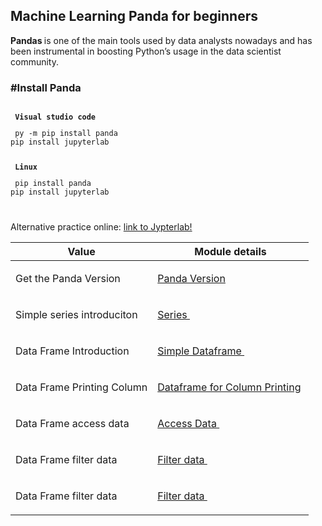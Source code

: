 <h2> Machine Learning Panda for beginners  </h2>

<b> Pandas </b> is one of the main tools used by data analysts nowadays and has been instrumental in boosting Python’s usage in the data scientist community.

<h3> #Install Panda</h3>

<div class="snippet-clipboard-content position-relative" data-snippet-clipboard-copy-content="Package configuration"><pre><code>
<b> Visual studio code </b>
<p> py -m pip install panda
pip install jupyterlab </p>
<b> Linux </b>
<p> pip install panda 
pip install jupyterlab  
</p>
</code></pre></div>

Alternative practice online: [link to Jypterlab!](https://hub.gke2.mybinder.org/user/ipython-ipython-in-depth-qm7xjaf0/notebooks/binder/Index.ipynb)


Value  | Module details
------------ | -------------
Get the Panda Version | <p><a href="https://github.com/rajkumarrt/pandas/blob/main/code/version.py"> Panda Version</a>&nbsp;</p>
Simple series introduciton | <p><a href="https://github.com/rajkumarrt/pandas/blob/main/code/series.py">Series </a>&nbsp;</p>
Data Frame Introduction | <p><a href="https://github.com/rajkumarrt/pandas/blob/main/code/simpledataframe.py"> Simple Dataframe </a>&nbsp;</p>
Data Frame Printing Column| <p><a href="https://github.com/rajkumarrt/pandas/blob/main/code/dataframewithcol.py">Dataframe for Column Printing</a>&nbsp;</p>
Data Frame access data| <p><a href="https://github.com/rajkumarrt/pandas/blob/main/code/accessdata.py">Access Data </a>&nbsp;</p>
Data Frame filter data| <p><a href="https://github.com/rajkumarrt/pandas/blob/main/code/filterdata.py"> Filter data </a>&nbsp;</p>
Data Frame filter data| <p><a href="https://github.com/rajkumarrt/pandas/blob/main/code/filterdata.py"> Filter data </a>&nbsp;</p>
